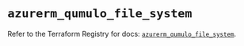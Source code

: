 # `azurerm_qumulo_file_system`

Refer to the Terraform Registry for docs: [`azurerm_qumulo_file_system`](https://registry.terraform.io/providers/hashicorp/azurerm/4.45.0/docs/resources/qumulo_file_system).
